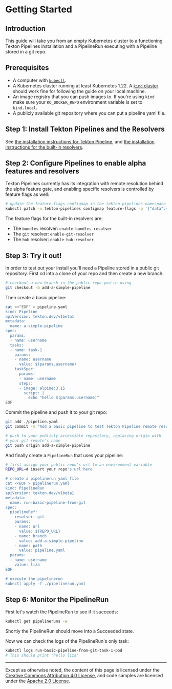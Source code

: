# Getting Started

## Introduction

This guide will take you from an empty Kubernetes cluster to a
functioning Tekton Pipelines installation and a PipelineRun executing
with a Pipeline stored in a git repo.

## Prerequisites

- A computer with
  [`kubectl`](https://kubernetes.io/docs/tasks/tools/#kubectl).
- A Kubernetes cluster running at least Kubernetes 1.22. A [`kind`
  cluster](https://kind.sigs.k8s.io/docs/user/quick-start/#installation)
  should work fine for following the guide on your local machine.
- An image registry that you can push images to. If you're using `kind`
  make sure your `KO_DOCKER_REPO` environment variable is set to
  `kind.local`.
- A publicly available git repository where you can put a pipeline yaml
  file.

## Step 1: Install Tekton Pipelines and the Resolvers

See [the installation instructions for Tekton Pipeline](./install.md#installing-tekton-pipelines-on-kubernetes), and
[the installation instructions for the built-in resolvers](./install.md#installing-and-configuring-remote-task-and-pipeline-resolution).

## Step 2: Configure Pipelines to enable alpha features and resolvers

Tekton Pipelines currently has its integration with remote resolution behind
the alpha feature gate, and enabling specific resolvers is controlled by feature 
flags as well:

```sh
# update the feature-flags configmap in the tekton-pipelines namespace
kubectl patch -n tekton-pipelines configmap feature-flags -p '{"data":{"enable-api-fields":"alpha","enable-git-resolver":"true"}}'
```

The feature flags for the built-in resolvers are:

* The `bundles` resolver: `enable-bundles-resolver`
* The `git` resolver: `enable-git-resolver`
* The `hub` resolver: `enable-hub-resolver`

## Step 3: Try it out!

In order to test out your install you'll need a Pipeline stored in a
public git repository. First cd into a clone of your repo and then
create a new branch:

```sh
# checkout a new branch in the public repo you're using
git checkout -b add-a-simple-pipeline
```

Then create a basic pipeline:

```sh
cat <<"EOF" > pipeline.yaml
kind: Pipeline
apiVersion: tekton.dev/v1beta1
metadata:
  name: a-simple-pipeline
spec:
  params:
  - name: username
  tasks:
  - name: task-1
    params:
    - name: username
      value: $(params.username)
    taskSpec:
      params:
      - name: username
      steps:
      - image: alpine:3.15
        script: |
          echo "hello $(params.username)"
EOF
```

Commit the pipeline and push it to your git repo:

```sh
git add ./pipeline.yaml
git commit -m "Add a basic pipeline to test Tekton Pipeline remote resolution"

# push to your publicly accessible repository, replacing origin with
# your git remote's name
git push origin add-a-simple-pipeline
```

And finally create a `PipelineRun` that uses your pipeline:

```sh
# first assign your public repo's url to an environment variable
REPO_URL=# insert your repo's url here

# create a pipelinerun yaml file
cat <<EOF > pipelinerun.yaml
kind: PipelineRun
apiVersion: tekton.dev/v1beta1
metadata:
  name: run-basic-pipeline-from-git
spec:
  pipelineRef:
    resolver: git
    params:
    - name: url
      value: ${REPO_URL}
    - name: branch
      value: add-a-simple-pipeline
    - name: path
      value: pipeline.yaml
  params:
  - name: username
    value: liza
EOF

# execute the pipelinerun
kubectl apply -f ./pipelinerun.yaml
```

## Step 6: Monitor the PipelineRun

First let's watch the PipelineRun to see if it succeeds:

```sh
kubectl get pipelineruns -w
```

Shortly the PipelineRun should move into a Succeeded state.

Now we can check the logs of the PipelineRun's only task:

```sh
kubectl logs run-basic-pipeline-from-git-task-1-pod
# This should print "hello liza"
```

---

Except as otherwise noted, the content of this page is licensed under the
[Creative Commons Attribution 4.0 License](https://creativecommons.org/licenses/by/4.0/),
and code samples are licensed under the
[Apache 2.0 License](https://www.apache.org/licenses/LICENSE-2.0).
